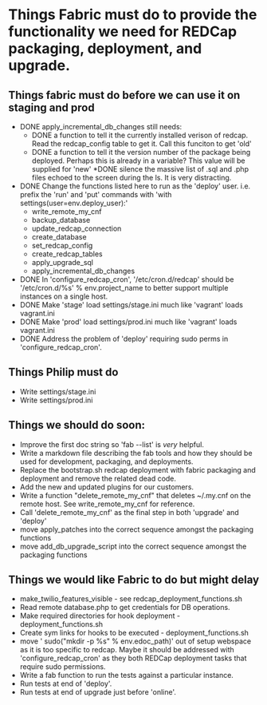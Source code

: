 # Things Fabric must do to provide the functionality we need for REDCap packaging, deployment, and upgrade.


## Things fabric must do before we can use it on staging and prod

* DONE apply_incremental_db_changes still needs:
    * DONE a function to tell it the currently installed verison of redcap.  Read the redcap_config table to get it. Call this funciton to get 'old'
    * DONE a function to tell it the version number of the package being deployed.  Perhaps this is already in a variable?  This value will be supplied for 'new'
    *DONE silence the massive list of .sql and .php files echoed to the screen during the ls.  It is very distracting.
* DONE Change the functions listed here to run as the 'deploy' user. i.e. prefix the 'run' and 'put' commands with 'with settings(user=env.deploy_user):'
    * write_remote_my_cnf
    * backup_database
    * update_redcap_connection
    * create_database
    * set_redcap_config
    * create_redcap_tables
    * apply_upgrade_sql
    * apply_incremental_db_changes
* DONE In 'configure_redcap_cron', '/etc/cron.d/redcap' should be '/etc/cron.d/%s' % env.project_name to better support multiple instances on a single host.
* DONE Make 'stage' load settings/stage.ini much like 'vagrant' loads vagrant.ini
* DONE Make 'prod'  load settings/prod.ini  much like 'vagrant' loads vagrant.ini
* DONE Address the problem of 'deploy' requiring sudo perms in 'configure_redcap_cron'.


## Things Philip must do

* Write settings/stage.ini
* Write settings/prod.ini


## Things we should do soon:

* Improve the first doc string so 'fab --list' is *very* helpful.
* Write a markdown file describing the fab tools and how they should be used for development, packaging, and deployments.
* Replace the bootstrap.sh redcap deployment with fabric packaging and deployment and remove the related dead code.
* Add the new and updated plugins for our customers.
* Write a function "delete_remote_my_cnf" that deletes ~/.my.cnf on the remote host. See write_remote_my_cnf for reference.
* Call 'delete_remote_my_cnf' as the final step in both 'upgrade' and 'deploy'
* move apply_patches into the correct sequence amongst the packaging functions
* move add_db_upgrade_script into the correct sequence amongst the packaging functions


## Things we would like Fabric to do but might delay

* make_twilio_features_visible - see redcap\_deployment\_functions.sh
* Read remote database.php to get credentials for DB operations.
* Make required directories for hook deployment - deployment_functions.sh
* Create sym links for hooks to be executed - deployment_functions.sh
* move '    sudo("mkdir -p %s" % env.edoc_path)' out of setup webspace as it is too specific to redcap.  Maybe it should be addressed with 'configure_redcap_cron' as they both REDCap deployment tasks that require sudo permissions.
* Write a fab function to run the tests against a particular instance.
* Run tests at end of 'deploy'.
* Run tests at end of upgrade just before 'online'.
